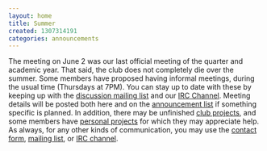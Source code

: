 ```yaml
---
layout: home
title: Summer
created: 1307314191
categories: announcements
---
```

The meeting on June 2 was our last official meeting of the quarter and academic year. That said, the club does not completely die over the summer. Some members have proposed having informal meetings, during the usual time (Thursdays at 7PM). You can stay up to date with these by keeping up with the [discussion mailing list](http://mail.cse.ohio-state.edu/mailman/listinfo/opensource) and our [IRC Channel](/irc). Meeting details will be posted both here and on the [announcement list](http://mail.cse.ohio-state.edu/mailman/listinfo/opensource-announce) if something specific is planned. In addition, there may be unfinished [club projects](/projects), and some members have [personal projects](/git) for which they may appreciate help. As always, for any other kinds of communication, you may use the [contact form](https://opensource.cse.ohio-state.edu/contact), [mailing list](/mailinglist), or [IRC channel](/irc).
